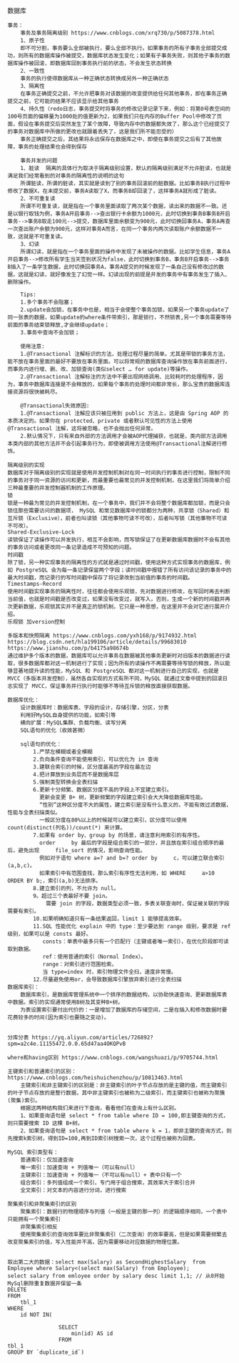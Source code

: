 数据库

    事务：
        事务及事务隔离级别 https://www.cnblogs.com/xrq730/p/5087378.html 
        1、原子性
        即不可分割，事务要么全部被执行，要么全部不执行。如果事务的所有子事务全部提交成功，则所有的数据库操作被提交，数据库状态发生变化；如果有子事务失败，则其他子事务的数据库操作被回滚，即数据库回到事务执行前的状态，不会发生状态转换
        2、一致性
        事务的执行使得数据库从一种正确状态转换成另外一种正确状态
        3、隔离性
        在事务正确提交之前，不允许把事务对该数据的改变提供给任何其他事务，即在事务正确提交之前，它可能的结果不应该显示给其他事务
        4、持久性（redo日志，事务提交时将事务的修改记录记录下来，例如：将第0号表空间的100号页面的偏移量为1000处的值更新为2，如果我们只在内存的Buffer Pool中修改了页面，假设在事务提交后突然发生了某个故障，导致内存中的数据都失效了，那么这个已经提交了的事务对数据库中所做的更改也就跟着丢失了，这是我们所不能忍受的）
        事务正确提交之后，其结果将永远保存在数据库之中，即使在事务提交之后有了其他故障，事务的处理结果也会得到保存
        
        事务并发的问题
        1、脏读  隔离的具体行为取决于隔离级别设置，默认的隔离级别满足不允许脏读，也就是满足我们经常看到的对事务的隔离性的说明的这句
        所谓脏读，所谓的脏读，其实就是读到了别的事务回滚前的脏数据。比如事务B执行过程中修改了数据X，在未提交前，事务A读取了X，而事务B却回滚了，这样事务A就形成了脏读。       
        2、不可重复读     
        所谓不可重复读，就是指在一个事务里面读取了两次某个数据，读出来的数据不一致。还是以银行取钱为例，事务A开启事务-->查出银行卡余额为1000元，此时切换到事务B事务B开启事务-->事务B取走100元-->提交，数据库里面余额变为900元，此时切换回事务A，事务A再查一次查出账户余额为900元，这样对事务A而言，在同一个事务内两次读取账户余额数据不一致，这就是不可重复读。        
        3、幻读        
        所谓幻读，就是指在一个事务里面的操作中发现了未被操作的数据。比如学生信息，事务A开启事务-->修改所有学生当天签到状况为false，此时切换到事务B，事务B开启事务-->事务B插入了一条学生数据，此时切换回事务A，事务A提交的时候发现了一条自己没有修改过的数据，这就是幻读，就好像发生了幻觉一样。幻读出现的前提是并发的事务中有事务发生了插入、删除操作。
        
        Tips:
        1.多个事务不会阻塞；
        2.update会加锁，在事务中也是，相当于会使整个事务加锁，如果另一个事务update了同一张表的数据，如果update的where条件带索引，那是锁行，不然锁表,另一个事务需要等待前面的事务结束锁释放,才会继续update；
        3.事务中查询不会加锁；
        
        使用注意:
        1.@Transactional 注解标识的方法，处理过程尽量的简单。尤其是带锁的事务方法，能不放在事务里面的最好不要放在事务里面。可以将常规的数据库查询操作放在事务前面进行，而事务内进行增、删、改、加锁查询(类似select … for update)等操作。
        2.@Transactional 注解标注的方法中不要出现网络调用、比较耗时的处理程序，因为，事务中数据库连接是不会释放的，如果每个事务的处理时间都非常长，那么宝贵的数据库连接资源将很快被耗尽。
        
        @Transactional失效原因:
        1.@Transactional 注解应该只被应用到 public 方法上，这是由 Spring AOP 的本质决定的。如果你在 protected、private 或者默认可见性的方法上使用 @Transactional 注解，这将被忽略，也不会抛出任何异常。
        2.默认情况下，只有来自外部的方法调用才会被AOP代理捕获，也就是，类内部方法调用本类内部的其他方法并不会引起事务行为，即使被调用方法使用@Transactional注解进行修饰。

    隔离级别的实现
    数据库对于隔离级别的实现就是使用并发控制机制对在同一时间执行的事务进行控制，限制不同的事务对于同一资源的访问和更新，而最重要也最常见的并发控制机制，在这里我们将简单介绍三种最重要的并发控制器机制的工作原理。
    锁
    锁是一种最为常见的并发控制机制，在一个事务中，我们并不会将整个数据库都加锁，而是只会锁住那些需要访问的数据项， MySQL 和常见数据库中的锁都分为两种，共享锁（Shared）和互斥锁（Exclusive），前者也叫读锁（其他事物可读不可改），后者叫写锁（其他事物不可读不可改）。
    Shared-Exclusive-Lock
    读锁保证了读操作可以并发执行，相互不会影响，而写锁保证了在更新数据库数据时不会有其他的事务访问或者更改同一条记录造成不可预知的问题。
    时间戳
    除了锁，另一种实现事务的隔离性的方式就是通过时间戳，使用这种方式实现事务的数据库，例如 PostgreSQL 会为每一条记录保留两个字段；读时间戳中报错了所有访问该记录的事务中的最大时间戳，而记录行的写时间戳中保存了将记录改到当前值的事务的时间戳。
    Timestamps-Record
    使用时间戳实现事务的隔离性时，往往都会使用乐观锁，先对数据进行修改，在写回时再去判断当前值，也就是时间戳是否改变过，如果没有改变过，就写入，否则，生成一个新的时间戳并再次更新数据，乐观锁其实并不是真正的锁机制，它只是一种思想，在这里并不会对它进行展开介绍。
    乐观锁 加version控制
    
    多版本和快照隔离 https://www.cnblogs.com/yxh168/p/9174932.html  https://blog.csdn.net/hla199106/article/details/99683010 https://www.jianshu.com/p/b4175a98674b
    通过维护多个版本的数据，数据库可以允许事务在数据被其他事务更新时对旧版本的数据进行读取，很多数据库都对这一机制进行了实现；因为所有的读操作不再需要等待写锁的释放，所以能够显著地提升读的性能，MySQL 和 PostgreSQL 都对这一机制进行自己的实现，也就是 MVCC（多版本并发控制），虽然各自实现的方式有所不同，MySQL 就通过文章中提到的回滚日志实现了 MVCC，保证事务并行执行时能够不等待互斥锁的释放直接获取数据。

    数据库优化：
        设计数据库时：数据库表、字段的设计，存储引擎，分区，分表
        利用好MySQL自身提供的功能，如索引等
        横向扩展：MySQL集群、负载均衡、读写分离
        SQL语句的优化（收效甚微）
        
        sql语句的优化：
            1.严禁左模糊或者全模糊
            2.负向条件查询不能使用索引，可以优化为 in 查询
            3.建联合索引的时候，区分度最高的字段在最左边
            4.把计算放到业务层而不是数据库层
            5.强制类型转换会全表扫描
            6.更新十分频繁、数据区分度不高的字段上不宜建立索引。
              更新会变更 B+ 树，更新频繁的字段建立索引会大大降低数据库性能。          
              “性别”这种区分度不大的属性，建立索引是没有什么意义的，不能有效过滤数据，性能与全表扫描类似。          
              一般区分度在80%以上的时候就可以建立索引，区分度可以使用 count(distinct(列名))/count(*) 来计算。
            7.如果有 order by、group by 的场景，请注意利用索引的有序性。
              order     by 最后的字段是组合索引的一部分，并且放在索引组合顺序的最后，避免出现     file_sort 的情况，影响查询性能。
              例如对于语句 where a=? and b=? order by     c，可以建立联合索引(a,b,c)。
              如果索引中有范围查找，那么索引有序性无法利用，如 WHERE     a>10 ORDER BY b;，索引(a,b)无法排序。
            8.建立索引的列，不允许为 null。
            9。超过三个表最好不要 join。
                需要 join 的字段，数据类型必须一致，多表关联查询时，保证被关联的字段需要有索引。
            10.如果明确知道只有一条结果返回，limit 1 能够提高效率。
            11.SQL 性能优化 explain 中的 type：至少要达到 range 级别，要求是 ref 级别，如果可以是 consts 最好。
               consts：单表中最多只有一个匹配行（主键或者唯一索引），在优化阶段即可读取到数据。
               ref：使用普通的索引（Normal Index）。
               range：对索引进行范围检索。
               当 type=index 时，索引物理文件全扫，速度非常慢。
            12.尽量避免使用or，会导致数据库引擎放弃索引进行全表扫描
    数据库索引：
        数据库索引，是数据库管理系统中一个排序的数据结构，以协助快速查询、更新数据库表中数据。索引的实现通常使用B树及其变种B+树。
        为表设置索引要付出代价的：一是增加了数据库的存储空间，二是在插入和修改数据时要花费较多的时间(因为索引也要随之变动)。
        
        
    分库分表 https://yq.aliyun.com/articles/726892?spm=a2c4e.11155472.0.0.65d47aa4OKQPvB
    
    where和having区别 https://www.cnblogs.com/wangshuazi/p/9705744.html
    
    主键索引和普通索引的区别：https://www.cnblogs.com/heishuichenzhou/p/10813463.html
        主键索引和非主键索引的区别是：非主键索引的叶子节点存放的是主键的值，而主键索引的叶子节点存放的是整行数据，其中非主键索引也被称为二级索引，而主键索引也被称为聚簇(聚集)索引。
        根据这两种结构我们来进行下查询，看看他们在查询上有什么区别。
        1、如果查询语句是 select * from table where ID = 100,即主键查询的方式，则只需要搜索 ID 这棵 B+树。
        2、如果查询语句是 select * from table where k = 1，即非主键的查询方式，则先搜索k索引树，得到ID=100,再到ID索引树搜索一次，这个过程也被称为回表。

    MySQL 索引类型有：
        普通索引：仅加速查询
        唯一索引：加速查询 + 列值唯一（可以有null）
        主键索引：加速查询 + 列值唯一（不可以有null）+ 表中只有一个
        组合索引：多列值组成一个索引，专门用于组合搜索，其效率大于索引合并
        全文索引：对文本的内容进行分词，进行搜索
        
    聚集索引和非聚集索引的区别
        聚集索引：数据行的物理顺序与列值（一般是主键的那一列）的逻辑顺序相同，一个表中只能拥有一个聚集索引
        非聚集索引相反
        使用聚集索引的查询效率要比非聚集索引（二次查询）的效率要高，但是如果需要频繁去改变聚集索引的值，写入性能并不高，因为需要移动对应数据的物理位置。
        
    
    取出第二大的数据：select max(Salary) as SecondHighestSalary  from Employee where Salary<(select max(Salary) from Employee);
    select salary from emloyee order by salary desc limit 1,1; // 从0开始
    MySql删除重复数据并保留一条
    DELETE
    FROM
        tbl_1
    WHERE
        id NOT IN(
            
                    SELECT
                        min(id) AS id
                    FROM
    tbl_1
    GROUP BY `duplicate_id`)